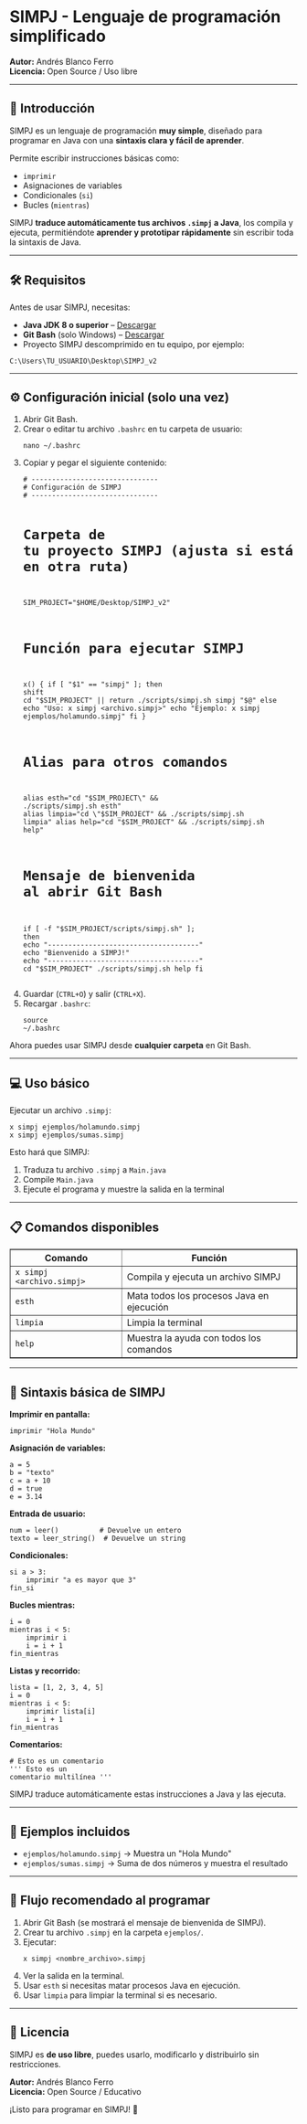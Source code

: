 <!DOCTYPE html>
<html lang="es">
<head>
    <meta charset="UTF-8">
    <title>SIMPJ - Lenguaje de programación simplificado</title>
</head>
<body>

<h1>SIMPJ - Lenguaje de programación simplificado</h1>

<p><strong>Autor:</strong> Andrés Blanco Ferro<br>
<strong>Licencia:</strong> Open Source / Uso libre</p>

<hr>

<h2>📖 Introducción</h2>
<p>SIMPJ es un lenguaje de programación <strong>muy simple</strong>, diseñado para programar en Java con una <strong>sintaxis clara y fácil de aprender</strong>.</p>
<p>Permite escribir instrucciones básicas como:</p>
<ul>
    <li><code>imprimir</code></li>
    <li>Asignaciones de variables</li>
    <li>Condicionales (<code>si</code>)</li>
    <li>Bucles (<code>mientras</code>)</li>
</ul>
<p>SIMPJ <strong>traduce automáticamente tus archivos <code>.simpj</code> a Java</strong>, los compila y ejecuta, permitiéndote <strong>aprender y prototipar rápidamente</strong> sin escribir toda la sintaxis de Java.</p>

<hr>

<h2>🛠 Requisitos</h2>
<p>Antes de usar SIMPJ, necesitas:</p>
<ul>
    <li><strong>Java JDK 8 o superior</strong> – <a href="https://www.oracle.com/java/technologies/javase-downloads.html">Descargar</a></li>
    <li><strong>Git Bash</strong> (solo Windows) – <a href="https://gitforwindows.org/">Descargar</a></li>
    <li>Proyecto SIMPJ descomprimido en tu equipo, por ejemplo:</li>
</ul>
<pre><code>C:\Users\TU_USUARIO\Desktop\SIMPJ_v2</code></pre>

<hr>

<h2>⚙️ Configuración inicial (solo una vez)</h2>
<ol>
    <li>Abrir Git Bash.</li>
    <li>Crear o editar tu archivo <code>.bashrc</code> en tu carpeta de usuario:
        <pre><code>nano ~/.bashrc</code></pre>
    </li>
    <li>Copiar y pegar el siguiente contenido:
        <pre><code># -------------------------------
# Configuración de SIMPJ
# -------------------------------

# Carpeta de tu proyecto SIMPJ (ajusta si está en otra ruta)
SIM_PROJECT="$HOME/Desktop/SIMPJ_v2"

# Función para ejecutar SIMPJ
x() {
    if [ "$1" == "simpj" ]; then
        shift
        cd "$SIM_PROJECT" || return
        ./scripts/simpj.sh simpj "$@"
    else
        echo "Uso: x simpj <archivo.simpj>"
        echo "Ejemplo: x simpj ejemplos/holamundo.simpj"
    fi
}

# Alias para otros comandos
alias esth="cd \"$SIM_PROJECT\" && ./scripts/simpj.sh esth"
alias limpia="cd \"$SIM_PROJECT\" && ./scripts/simpj.sh limpia"
alias help="cd \"$SIM_PROJECT\" && ./scripts/simpj.sh help"

# Mensaje de bienvenida al abrir Git Bash
if [ -f "$SIM_PROJECT/scripts/simpj.sh" ]; then
    echo "-------------------------------------"
    echo "Bienvenido a SIMPJ!"
    echo "-------------------------------------"
    cd "$SIM_PROJECT"
    ./scripts/simpj.sh help
fi</code></pre>
    </li>
    <li>Guardar (<code>CTRL+O</code>) y salir (<code>CTRL+X</code>).</li>
    <li>Recargar <code>.bashrc</code>:
        <pre><code>source ~/.bashrc</code></pre>
    </li>
</ol>
<p>Ahora puedes usar SIMPJ desde <strong>cualquier carpeta</strong> en Git Bash.</p>

<hr>

<h2>💻 Uso básico</h2>
<p>Ejecutar un archivo <code>.simpj</code>:</p>
<pre><code>x simpj ejemplos/holamundo.simpj
x simpj ejemplos/sumas.simpj</code></pre>
<p>Esto hará que SIMPJ:</p>
<ol>
    <li>Traduza tu archivo <code>.simpj</code> a <code>Main.java</code></li>
    <li>Compile <code>Main.java</code></li>
    <li>Ejecute el programa y muestre la salida en la terminal</li>
</ol>

<hr>

<h2>📋 Comandos disponibles</h2>
<table border="1" cellpadding="5" cellspacing="0">
    <tr>
        <th>Comando</th>
        <th>Función</th>
    </tr>
    <tr>
        <td><code>x simpj &lt;archivo.simpj&gt;</code></td>
        <td>Compila y ejecuta un archivo SIMPJ</td>
    </tr>
    <tr>
        <td><code>esth</code></td>
        <td>Mata todos los procesos Java en ejecución</td>
    </tr>
    <tr>
        <td><code>limpia</code></td>
        <td>Limpia la terminal</td>
    </tr>
    <tr>
        <td><code>help</code></td>
        <td>Muestra la ayuda con todos los comandos</td>
    </tr>
</table>

<hr>
<h2>📝 Sintaxis básica de SIMPJ</h2>

<p><strong>Imprimir en pantalla:</strong></p>
<pre><code>imprimir "Hola Mundo"</code></pre>

<p><strong>Asignación de variables:</strong></p>
<pre><code>a = 5
b = "texto"
c = a + 10
d = true
e = 3.14</code></pre>

<p><strong>Entrada de usuario:</strong></p>
<pre><code>num = leer()          # Devuelve un entero
texto = leer_string()  # Devuelve un string</code></pre>

<p><strong>Condicionales:</strong></p>
<pre><code>si a > 3:
    imprimir "a es mayor que 3"
fin_si</code></pre>

<p><strong>Bucles mientras:</strong></p>
<pre><code>i = 0
mientras i < 5:
    imprimir i
    i = i + 1
fin_mientras</code></pre>

<p><strong>Listas y recorrido:</strong></p>
<pre><code>lista = [1, 2, 3, 4, 5]
i = 0
mientras i < 5:
    imprimir lista[i]
    i = i + 1
fin_mientras</code></pre>

<p><strong>Comentarios:</strong></p>
<pre><code># Esto es un comentario
''' Esto es un
comentario multilínea '''</code></pre>

<p>SIMPJ traduce automáticamente estas instrucciones a Java y las ejecuta.</p>


<hr>

<h2>📂 Ejemplos incluidos</h2>
<ul>
    <li><code>ejemplos/holamundo.simpj</code> → Muestra un "Hola Mundo"</li>
    <li><code>ejemplos/sumas.simpj</code> → Suma de dos números y muestra el resultado</li>
</ul>

<hr>

<h2>🔧 Flujo recomendado al programar</h2>
<ol>
    <li>Abrir Git Bash (se mostrará el mensaje de bienvenida de SIMPJ).</li>
    <li>Crear tu archivo <code>.simpj</code> en la carpeta <code>ejemplos/</code>.</li>
    <li>Ejecutar:
        <pre><code>x simpj &lt;nombre_archivo&gt;.simpj</code></pre>
    </li>
    <li>Ver la salida en la terminal.</li>
    <li>Usar <code>esth</code> si necesitas matar procesos Java en ejecución.</li>
    <li>Usar <code>limpia</code> para limpiar la terminal si es necesario.</li>
</ol>

<hr>

<h2>📜 Licencia</h2>
<p>SIMPJ es <strong>de uso libre</strong>, puedes usarlo, modificarlo y distribuirlo sin restricciones.</p>
<p><strong>Autor:</strong> Andrés Blanco Ferro<br>
<strong>Licencia:</strong> Open Source / Educativo</p>

<p>¡Listo para programar en SIMPJ! 🚀</p>

</body>
</html>
